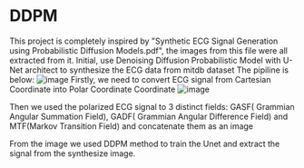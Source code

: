 # DDPM
This project is completely inspired by "Synthetic ECG Signal Generation using Probabilistic Diffusion Models.pdf", the images from this file were all extracted from it. 
Initial, use Denoising Diffusion Probabilistic Model with U-Net architect to synthesize the ECG data from mitdb dataset
The pipiline is below:
![image](https://github.com/user-attachments/assets/bed6e6e1-78bb-4b62-88a4-7c04a23a1bc3)
Firstly, we need to convert ECG signal from Cartesian Coordinate into Polar Coordinate Coordinate 
![image](https://github.com/user-attachments/assets/f2645a34-d620-40a1-823c-d681935efbbb)

Then we used the polarized ECG signal to 3 distinct fields: GASF( Grammian Angular Summation Field), GADF( Grammian Angular Difference Field) and MTF(Markov Transition Field) and concatenate them as an image

From the image we used DDPM method to train the Unet and extract the signal from the synthesize image. 
